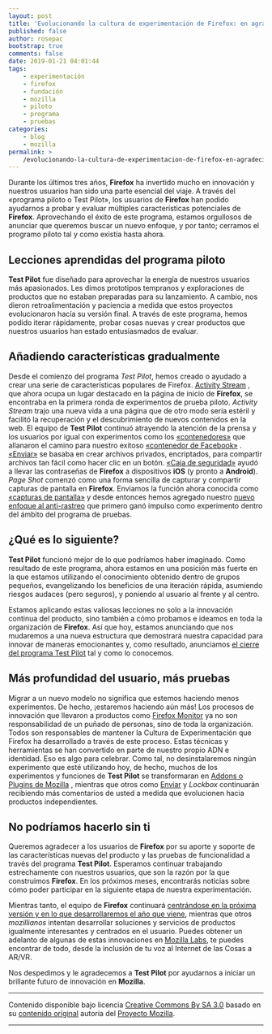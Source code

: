 ```yaml
---
layout: post
title: 'Evolucionando la cultura de experimentación de Firefox: en agradecimiento al programa Test Pilot'
published: false
author: rosepac
bootstrap: true
comments: false
date: 2019-01-21 04:01:44
tags:
    - experimentación
    - firefox
    - fundación
    - mozilla
    - piloto
    - programa
    - pruebas
categories:
    - blog
    - mozilla
permalink: >
    /evolucionando-la-cultura-de-experimentacion-de-firefox-en-agradecimiento-al-programa-test-pilot
---
```

Durante los últimos tres años, **Firefox** ha invertido mucho en innovación y nuestros usuarios han sido una parte esencial del viaje. A través del &#171;programa piloto o Test Pilot&#187;, los usuarios de **Firefox** han podido ayudarnos a probar y evaluar múltiples características potenciales de **Firefox**. Aprovechando el éxito de este programa, estamos orgullosos de anunciar que queremos buscar un nuevo enfoque, y por tanto; cerramos el programo piloto tal y como existía hasta ahora.

## Lecciones aprendidas del programa piloto

**Test Pilot** fue diseñado para aprovechar la energía de nuestros usuarios más apasionados. Les dimos prototipos tempranos y exploraciones de productos que no estaban preparadas para su lanzamiento. A cambio, nos dieron retroalimentación y paciencia a medida que estos proyectos evolucionaron hacía su versión final. A través de este programa, hemos podido iterar rápidamente, probar cosas nuevas y crear productos que nuestros usuarios han estado entusiasmados de evaluar.

## Añadiendo características gradualmente

Desde el comienzo del programa _Test Pilot_, hemos creado o ayudado a crear una serie de características populares de Firefox. [Activity Stream][1] , que ahora ocupa un lugar destacado en la página de inicio de **Firefox**, se encontraba en la primera ronda de experimentos de prueba piloto. _Activity Stream_ trajo una nueva vida a una página que de otro modo sería estéril y facilitó la recuperación y el descubrimiento de nuevos contenidos en la web. El equipo de **Test Pilot** continuó atrayendo la atención de la prensa y los usuarios por igual con experimentos como los [&#171;contenedores&#187;][2] que allanaron el camino para nuestro exitoso [&#171;contenedor de Facebook&#187;][3] . [&#171;Enviar&#187;][4] se basaba en crear archivos privados, encriptados, para compartir archivos tan fácil como hacer clic en un botón. [&#171;Caja de seguridad&#187;][5] ayudó a llevar las contraseñas de **Firefox** a dispositivos **iOS** (y pronto a **Android**). _Page Shot_ comenzó como una forma sencilla de capturar y compartir capturas de pantalla en **Firefox**. Enviamos la función ahora conocida como [&#171;capturas de pantalla&#187;][6] y desde entonces hemos agregado nuestro [nuevo enfoque al anti-rastreo][7] que primero ganó impulso como experimento dentro del ámbito del programa de pruebas.

## ¿Qué es lo siguiente?

**Test Pilot** funcionó mejor de lo que podríamos haber imaginado. Como resultado de este programa, ahora estamos en una posición más fuerte en la que estamos utilizando el conocimiento obtenido dentro de grupos pequeños, evangelizando los beneficios de una iteración rápida, asumiendo riesgos audaces (pero seguros), y poniendo al usuario al frente y al centro.

Estamos aplicando estas valiosas lecciones no solo a la innovación continua del producto, sino también a cómo probamos e ideamos en toda la organización de **Firefox**. Así que hoy, estamos anunciando que nos mudaremos a una nueva estructura que demostrará nuestra capacidad para innovar de maneras emocionantes y, como resultado, anunciamos [el cierre del programa Test Pilot][8] tal y como lo conocemos.

## Más profundidad del usuario, más pruebas

Migrar a un nuevo modelo no significa que estemos haciendo menos experimentos. De hecho, ¡estaremos haciendo aún más! Los procesos de innovación que llevaron a productos como [Firefox Monitor][9] ya no son responsabilidad de un puñado de personas, sino de toda la organización. Todos son responsables de mantener la Cultura de Experimentación que Firefox ha desarrollado a través de este proceso. Estas técnicas y herramientas se han convertido en parte de nuestro propio ADN e identidad. Eso es algo para celebrar. Como tal, no desinstalaremos ningún experimento que esté utilizando hoy, de hecho, muchos de los experimentos y funciones de **Test Pilot** se transformaran en [Addons o Plugins de Mozilla][10] , mientras que otros como [Enviar][4] y _Lockbox_ continuarán recibiendo más comentarios de usted a medida que evolucionen hacia productos independientes.

## No podríamos hacerlo sin ti

Queremos agradecer a los usuarios de **Firefox** por su aporte y soporte de las características nuevas del producto y las pruebas de funcionalidad a través del programa **Test Pilot**. Esperamos continuar trabajando estrechamente con nuestros usuarios, que son la razón por la que construimos **Firefox**. En los próximos meses, encontrarás noticias sobre cómo poder participar en la siguiente etapa de nuestra experimentación.

Mientras tanto, el equipo de **Firefox** continuará [centrándose en la próxima versión y en lo que desarrollaremos el año que viene][11], mientras que otros _mozillianos_ intentan desarrollar soluciones y servicios de productos igualmente interesantes y centrados en el usuario. Puedes obtener un adelanto de algunas de estas innovaciones en [Mozilla Labs][12], te puedes encontrar de todo, desde la inclusión de tu voz al Internet de las Cosas a AR/VR.

Nos despedimos y le agradecemos a **Test Pilot** por ayudarnos a iniciar un brillante futuro de innovación en **Mozilla**.

* * *

Contenido disponible bajo licencia [Creative Commons By SA 3.0][13] basado en su [contenido original][14] autoría del [Proyecto Mozilla][15].

* * *

 [1]: https://medium.com/firefox-test-pilot/graduation-report-activity-stream-31aed429bd49
 [2]: https://addons.mozilla.org/en-US/firefox/addon/multi-account-containers/
 [3]: https://blog.mozilla.org/firefox/facebook-container-extension/
 [4]: https://send.firefox.com/
 [5]: https://itunes.apple.com/us/app/firefox-lockbox/id1314000270?mt=8
 [6]: https://medium.com/firefox-test-pilot/screenshots-is-shipping-in-firefox-56-25ecbe0d5b91
 [7]: https://blog.mozilla.org/futurereleases/2018/08/30/changing-our-approach-to-anti-tracking/
 [8]: https://medium.com/firefox-test-pilot/adios-amigo-51bec2a00072
 [9]: https://blog.mozilla.org/blog/2018/09/25/introducing-firefox-monitor-helping-people-take-control-after-a-data-breach/
 [10]: https://addons.mozilla.org/
 [11]: https://blog.mozilla.org/futurereleases/2018/10/23/the-path-to-enhanced-tracking-protection/
 [12]: https://blog.mozilla.org/blog/2018/12/20/create-test-innovate-repeat/
 [13]: https://creativecommons.org/licenses/by-sa/3.0/es/deed.es_PE
 [14]: https://blog.mozilla.org/blog/2019/01/15/evolving-firefoxs-culture-of-experimentation-a-thank-you-from-the-test-pilot-program/
 [15]: https://www.mozilla.org/es-ES/about/manifesto/details/